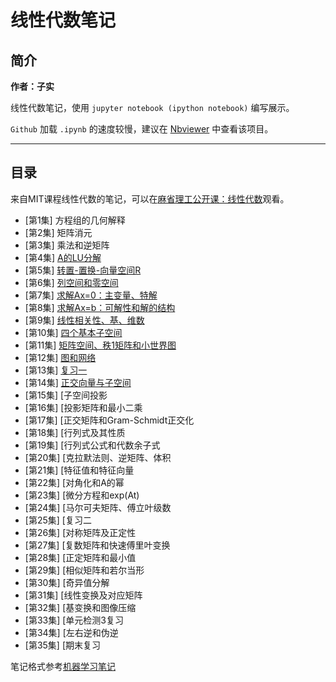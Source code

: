 # 线性代数笔记

## 简介

**作者：子实**

线性代数笔记，使用 `jupyter notebook (ipython notebook)` 编写展示。

`Github` 加载 `.ipynb` 的速度较慢，建议在 [Nbviewer](http://nbviewer.jupyter.org/github/zlotus/notes-linear-algebra/blob/master/ReadMe.ipynb) 中查看该项目。

----

## 目录

来自MIT课程线性代数的笔记，可以在[麻省理工公开课：线性代数](http://open.163.com/special/opencourse/daishu.html)观看。

- [第1集] 方程组的几何解释
- [第2集] 矩阵消元
- [第3集] 乘法和逆矩阵
- [第4集] [A的LU分解](chapter04)
- [第5集] [转置-置换-向量空间R](chapter05)
- [第6集] [列空间和零空间](chapter06)
- [第7集] [求解Ax=0：主变量、特解](chapter07)
- [第8集] [求解Ax=b：可解性和解的结构](chapter08)
- [第9集] [线性相关性、基、维数](chapter09)
- [第10集] [四个基本子空间](chapter10)
- [第11集] [矩阵空间、秩1矩阵和小世界图](chapter11)
- [第12集] [图和网络](chapter12)
- [第13集] [复习一](chapter13)
- [第14集] [正交向量与子空间](chapter14)
- [第15集] [子空间投影
- [第16集] [投影矩阵和最小二乘
- [第17集] [正交矩阵和Gram-Schmidt正交化
- [第18集] [行列式及其性质
- [第19集] [行列式公式和代数余子式
- [第20集] [克拉默法则、逆矩阵、体积
- [第21集] [特征值和特征向量
- [第22集] [对角化和A的幂
- [第23集] [微分方程和exp(At)
- [第24集] [马尔可夫矩阵、傅立叶级数
- [第25集] [复习二
- [第26集] [对称矩阵及正定性
- [第27集] [复数矩阵和快速傅里叶变换
- [第28集] [正定矩阵和最小值
- [第29集] [相似矩阵和若尔当形
- [第30集] [奇异值分解
- [第31集] [线性变换及对应矩阵	
- [第32集] [基变换和图像压缩
- [第33集] [单元检测3复习
- [第34集] [左右逆和伪逆
- [第35集] [期末复习

笔记格式参考[机器学习笔记](https://github.com/lijin-THU/notes-machine-learning)